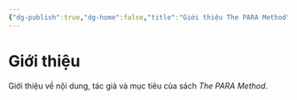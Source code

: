 ```yaml
---
{"dg-publish":true,"dg-home":false,"title":"Giới thiệu The PARA Method","date":"2025-01-31","tags":["book-intro","books/the-para-method"],"dg-path":"Books/The PARA Method/Giới thiệu.md","permalink":"/books/the-para-method/gioi-thieu/","dgPassFrontmatter":true,"noteIcon":"","updated":"2025-01-31T00:42:20.000+07:00"}
---
```



# Giới thiệu

Giới thiệu về nội dung, tác giả và mục tiêu của sách *The PARA Method*.
